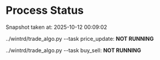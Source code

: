 # Process Status

Snapshot taken at: 2025-10-12 00:09:02

../wintrd/trade_algo.py --task price_update: **NOT RUNNING**

../wintrd/trade_algo.py --task buy_sell: **NOT RUNNING**

